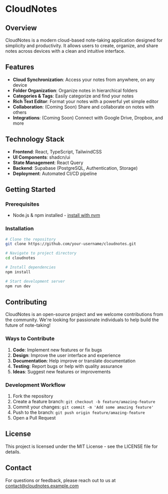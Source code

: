 
# CloudNotes

## Overview

CloudNotes is a modern cloud-based note-taking application designed for simplicity and productivity. It allows users to create, organize, and share notes across devices with a clean and intuitive interface.

## Features

- **Cloud Synchronization**: Access your notes from anywhere, on any device
- **Folder Organization**: Organize notes in hierarchical folders
- **Categories & Tags**: Easily categorize and find your notes
- **Rich Text Editor**: Format your notes with a powerful yet simple editor
- **Collaboration**: (Coming Soon) Share and collaborate on notes with others
- **Integrations**: (Coming Soon) Connect with Google Drive, Dropbox, and more

## Technology Stack

- **Frontend**: React, TypeScript, TailwindCSS
- **UI Components**: shadcn/ui
- **State Management**: React Query
- **Backend**: Supabase (PostgreSQL, Authentication, Storage)
- **Deployment**: Automated CI/CD pipeline

## Getting Started

### Prerequisites

- Node.js & npm installed - [install with nvm](https://github.com/nvm-sh/nvm#installing-and-updating)

### Installation

```sh
# Clone the repository
git clone https://github.com/your-username/cloudnotes.git

# Navigate to project directory
cd cloudnotes

# Install dependencies
npm install

# Start development server
npm run dev
```

## Contributing

CloudNotes is an open-source project and we welcome contributions from the community. We're looking for passionate individuals to help build the future of note-taking!

### Ways to Contribute

1. **Code**: Implement new features or fix bugs
2. **Design**: Improve the user interface and experience
3. **Documentation**: Help improve or translate documentation
4. **Testing**: Report bugs or help with quality assurance
5. **Ideas**: Suggest new features or improvements

### Development Workflow

1. Fork the repository
2. Create a feature branch: `git checkout -b feature/amazing-feature`
3. Commit your changes: `git commit -m 'Add some amazing feature'`
4. Push to the branch: `git push origin feature/amazing-feature`
5. Open a Pull Request

## License

This project is licensed under the MIT License - see the LICENSE file for details.

## Contact

For questions or feedback, please reach out to us at contact@cloudnotes.example.com
